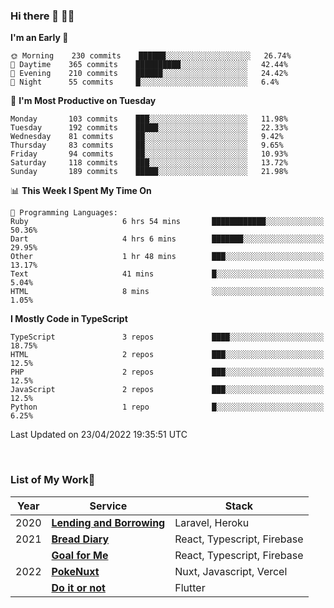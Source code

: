 ### Hi there 👋 🧑‍💻



<!--START_SECTION:waka-->
**I'm an Early 🐤** 

```text
🌞 Morning    230 commits    ██████░░░░░░░░░░░░░░░░░░░   26.74% 
🌆 Daytime    365 commits    ██████████░░░░░░░░░░░░░░░   42.44% 
🌃 Evening    210 commits    ██████░░░░░░░░░░░░░░░░░░░   24.42% 
🌙 Night      55 commits     █░░░░░░░░░░░░░░░░░░░░░░░░   6.4%

```
📅 **I'm Most Productive on Tuesday** 

```text
Monday       103 commits    ███░░░░░░░░░░░░░░░░░░░░░░   11.98% 
Tuesday      192 commits    █████░░░░░░░░░░░░░░░░░░░░   22.33% 
Wednesday    81 commits     ██░░░░░░░░░░░░░░░░░░░░░░░   9.42% 
Thursday     83 commits     ██░░░░░░░░░░░░░░░░░░░░░░░   9.65% 
Friday       94 commits     ██░░░░░░░░░░░░░░░░░░░░░░░   10.93% 
Saturday     118 commits    ███░░░░░░░░░░░░░░░░░░░░░░   13.72% 
Sunday       189 commits    █████░░░░░░░░░░░░░░░░░░░░   21.98%

```


📊 **This Week I Spent My Time On** 

```text
💬 Programming Languages: 
Ruby                     6 hrs 54 mins       ████████████░░░░░░░░░░░░░   50.36% 
Dart                     4 hrs 6 mins        ███████░░░░░░░░░░░░░░░░░░   29.95% 
Other                    1 hr 48 mins        ███░░░░░░░░░░░░░░░░░░░░░░   13.17% 
Text                     41 mins             █░░░░░░░░░░░░░░░░░░░░░░░░   5.04% 
HTML                     8 mins              ░░░░░░░░░░░░░░░░░░░░░░░░░   1.05%

```

**I Mostly Code in TypeScript** 

```text
TypeScript               3 repos             ████░░░░░░░░░░░░░░░░░░░░░   18.75% 
HTML                     2 repos             ███░░░░░░░░░░░░░░░░░░░░░░   12.5% 
PHP                      2 repos             ███░░░░░░░░░░░░░░░░░░░░░░   12.5% 
JavaScript               2 repos             ███░░░░░░░░░░░░░░░░░░░░░░   12.5% 
Python                   1 repo              █░░░░░░░░░░░░░░░░░░░░░░░░   6.25%

```



 Last Updated on 23/04/2022 19:35:51 UTC
<!--END_SECTION:waka-->


<br />

### List of My Work🚀

| Year | Service | Stack |
|--|--|--|
| 2020 | [**Lending and Borrowing**](https://lending-and-borrowing.herokuapp.com/) | Laravel, Heroku |
| 2021 | [**Bread Diary**](https://bread-diary-web.web.app/) | React, Typescript, Firebase |
|  | [**Goal for Me**](https://goal-for-me.web.app/) | React, Typescript, Firebase |
| 2022 | [**PokeNuxt**](https://pokenuxt.vercel.app/) | Nuxt, Javascript, Vercel |
|  | [**Do it or not**](https://apps.apple.com/jp/app/do-it-or-not/id1613818865) | Flutter |